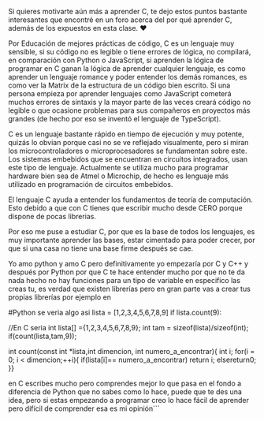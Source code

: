 Si quieres motivarte aún más a aprender C, te dejo estos puntos bastante interesantes que encontré en un foro acerca del por qué aprender C, además de los expuestos en esta clase. ❤️

Por Educación de mejores prácticas de código, C es un lenguaje muy sensible, si su código no es legible o tiene errores de lógica, no compilará, en comparación con Python o JavaScript, si aprenden la lógica de programar en C ganan la lógica de aprender cualquier lenguaje, es como aprender un lenguaje romance y poder entender los demás romances, es como ver la Matrix de la estructura de un código bien escrito. Si una persona empieza por aprender lenguajes como JavaScript cometerá muchos errores de sintaxis y la mayor parte de las veces creará código no legible o que ocasione problemas para sus compañeros en proyectos más grandes (de hecho por eso se inventó el lenguaje de TypeScript).

C es un lenguaje bastante rápido en tiempo de ejecución y muy potente, quizás lo obvian porque casi no se ve reflejado visualmente, pero si miran los microcontroladores o microprocesadores se fundamentan sobre este. Los sistemas embebidos que se encuentran en circuitos integrados, usan este tipo de lenguaje. Actualmente se utiliza mucho para programar hardware bien sea de Atmel o Microchip, de hecho es lenguaje más utilizado en programación de circuitos embebidos.

El lenguaje C ayuda a entender los fundamentos de teoría de computación. Esto debido a que con C tienes que escribir mucho desde CERO porque dispone de pocas librerias.

Por eso me puse a estudiar C, por que es la base de todos los lenguajes, es muy importante aprender las bases, estar cimentado para poder crecer, por que si una casa no tiene una base firme después se cae.


Yo amo python y amo C pero definitivamente yo empezaría por C y C++ y después por Python por que C te hace entender mucho por que no te da nada hecho no hay funciones para un tipo de variable en especifico las creas tu, es verdad que existen librerías pero en gran parte vas a crear tus propias librerías por ejemplo en

#Python se veria algo asi
lista = [1,2,3,4,5,6,7,8,9]
if lista.count(9):

//En C seria
int lista[] ={1,2,3,4,5,6,7,8,9};
int tam = sizeof(lista)/sizeof(int);
if(count(lista,tam,9));

int count(const int *lista,int dimencion, int numero_a_encontrar){
	int i;
	for(i = 0; i < dimencion;++i){
		if(lista[i]== numero_a_encontrar)
			return i;
               elsereturn0;              }}

en C escribes mucho pero comprendes mejor lo que pasa en el fondo a diferencia de Python que no sabes como lo hace, puede que te des una idea, pero si estas empezando a programar creo lo hace fácil de aprender pero difícil de comprender esa es mi opinión```